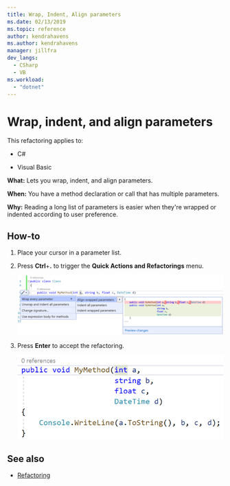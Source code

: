 ```yaml
---
title: Wrap, Indent, Align parameters
ms.date: 02/13/2019
ms.topic: reference
author: kendrahavens
ms.author: kendrahavens
manager: jillfra
dev_langs:
  - CSharp
  - VB
ms.workload:
  - "dotnet"
---
```

# Wrap, indent, and align parameters

This refactoring applies to:

- C#

- Visual Basic

**What:** Lets you wrap, indent, and align parameters.

**When:** You have a method declaration or call that has multiple parameters.

**Why:** Reading a long list of parameters is easier when they're wrapped or indented according to user preference.

## How-to

1. Place your cursor in a parameter list.
2. Press **Ctrl**+**.** to trigger the **Quick Actions and Refactorings** menu.

   ![Wrap, Indent, and Align parameters](media/wrap-parameters.png)

3. Press **Enter** to accept the refactoring.

   ![Wrap, Indent, and Align parameters applied](media/wrap-parameters-completed.png)

## See also

- [Refactoring](../refactoring-in-visual-studio.md)
